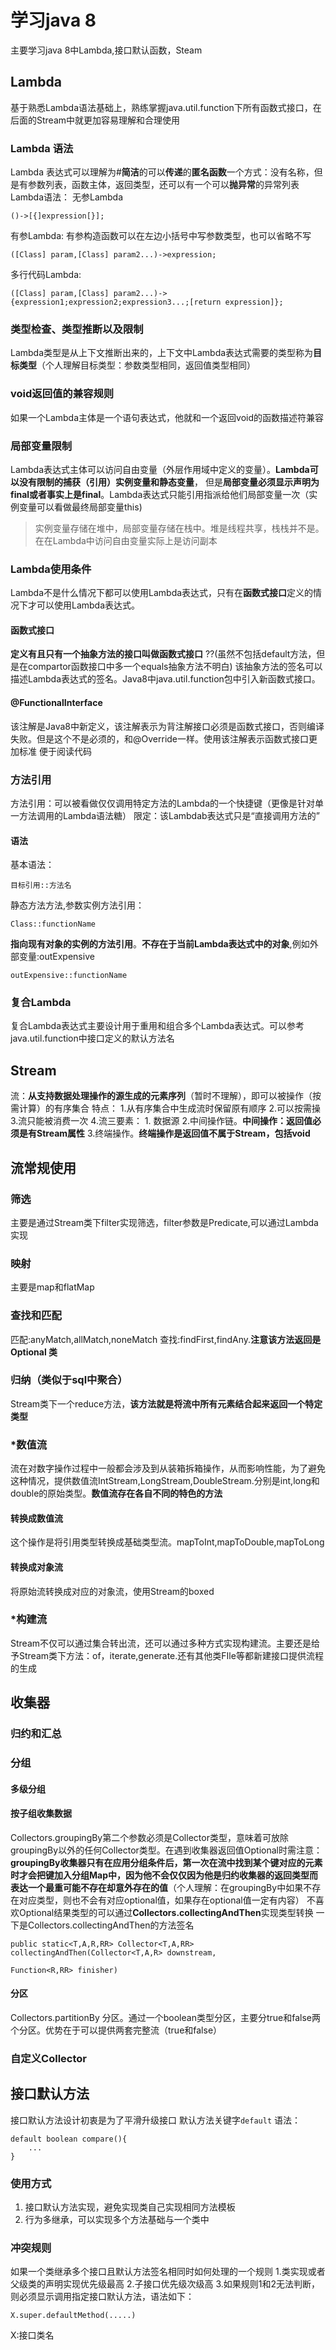 # 学习java 8
 主要学习java 8中Lambda,接口默认函数，Steam
## Lambda
基于熟悉Lambda语法基础上，熟练掌握java.util.function下所有函数式接口，在后面的Stream中就更加容易理解和合理使用
### Lambda 语法
Lambda 表达式可以理解为#**简洁**的可以**传递**的**匿名函数**一个方式：没有名称，但是有参数列表，函数主体，返回类型，还可以有一个可以**抛异常**的异常列表
Lambda语法：
无参Lambda
```
()->[{]expression[}];
```
有参Lambda:
有参构造函数可以在左边小括号中写参数类型，也可以省略不写
```
([Class] param,[Class] param2...)->expression;
```
多行代码Lambda:
```
([Class] param,[Class] param2...)->{expression1;expression2;expression3...;[return expression]};
```

### 类型检查、类型推断以及限制
Lambda类型是从上下文推断出来的，上下文中Lambda表达式需要的类型称为**目标类型**（个人理解目标类型：参数类型相同，返回值类型相同）

### void返回值的兼容规则
如果一个Lambda主体是一个语句表达式，他就和一个返回void的函数描述符兼容

### 局部变量限制
Lambda表达式主体可以访问自由变量（外层作用域中定义的变量）。**Lambda可以没有限制的捕获（引用）实例变量和静态变量**，
但是**局部变量必须显示声明为final或者事实上是final**。Lambda表达式只能引用指派给他们局部变量一次（实例变量可以看做最终局部变量this)
> 实例变量存储在堆中，局部变量存储在栈中。堆是线程共享，栈栈并不是。在在Lambda中访问自由变量实际上是访问副本

### Lambda使用条件
Lambda不是什么情况下都可以使用Lambda表达式，只有在**函数式接口**定义的情况下才可以使用Lambda表达式。
#### 函数式接口
**定义有且只有一个抽象方法的接口叫做函数式接口** ??(虽然不包括default方法，但是在compartor函数接口中多一个equals抽象方法不明白)
该抽象方法的签名可以描述Lambda表达式的签名。Java8中java.util.function包中引入新函数式接口。
#### @FunctionalInterface
该注解是Java8中新定义，该注解表示为背注解接口必须是函数式接口，否则编译失败。但是这个不是必须的，和@Override一样。使用该注解表示函数式接口更加标准
便于阅读代码



### 方法引用
方法引用：可以被看做仅仅调用特定方法的Lambda的一个快捷键（更像是针对单一方法调用的Lambda语法糖）
限定：该Lambdab表达式只是“直接调用方法的”
#### 语法
基本语法：
```
目标引用::方法名
```
静态方法方法,参数实例方法引用：
```
Class::functionName
```
**指向现有对象的实例的方法引用**。**不存在于当前Lambda表达式中的对象**,例如外部变量:outExpensive
```
outExpensive::functionName
```

### 复合Lambda
复合Lambda表达式主要设计用于重用和组合多个Lambda表达式。可以参考java.util.function中接口定义的默认方法名

## Stream
流：**从支持数据处理操作的源生成的元素序列**（暂时不理解），即可以被操作（按需计算）的有序集合
特点：
1.从有序集合中生成流时保留原有顺序
2.可以按需操
3.流只能被消费一次
4.流三要素：
    1. 数据源
    2.中间操作链。**中间操作：返回值必须是有Stream属性**
    3.终端操作。**终端操作是返回值不属于Stream，包括void**

## 流常规使用

### 筛选
主要是通过Stream类下filter实现筛选，filter参数是Predicate,可以通过Lambda实现
### 映射
主要是map和flatMap
### 查找和匹配
匹配:anyMatch,allMatch,noneMatch 
查找:findFirst,findAny.**注意该方法返回是Optional 类**
### 归纳（类似于sql中聚合）
Stream类下一个reduce方法，**该方法就是将流中所有元素结合起来返回一个特定类型**
###  \*数值流 
流在对数字操作过程中一般都会涉及到从装箱拆箱操作，从而影响性能，为了避免这种情况，提供数值流IntStream,LongStream,DoubleStream.分别是int,long和double的原始类型。**数值流存在各自不同的特色的方法**
#### 转换成数值流
这个操作是将引用类型转换成基础类型流。mapToInt,mapToDouble,mapToLong
#### 转换成对象流
将原始流转换成对应的对象流，使用Stream的boxed

### \*构建流
Stream不仅可以通过集合转出流，还可以通过多种方式实现构建流。主要还是给予Stream类下方法：of，iterate,generate.还有其他类FIle等都新建接口提供流程的生成

## 收集器

### 归约和汇总

### 分组

#### 多级分组

#### 按子组收集数据
Collectors.groupingBy第二个参数必须是Collector类型，意味着可放除groupingBy以外的任何Collector类型。在遇到收集器返回值Optional时需注意：
**groupingBy收集器只有在应用分组条件后，第一次在流中找到某个键对应的元素时才会把键加入分组Map中，因为他不会仅仅因为他是归约收集器的返回类型而表达一个最重可能不存在却意外存在的值**（个人理解：在groupingBy中如果不存在对应类型，则也不会有对应optional值，如果存在optional值一定有内容）
不喜欢Optional结果类型的可以通过**Collectors.collectingAndThen**实现类型转换
一下是Collectors.collectingAndThen的方法签名
```
public static<T,A,R,RR> Collector<T,A,RR> collectingAndThen(Collector<T,A,R> downstream,
                                                                Function<R,RR> finisher)

```

#### 分区
Collectors.partitionBy 分区。通过一个boolean类型分区，主要分true和false两个分区。优势在于可以提供两套完整流（true和false）

### 自定义Collector

## 接口默认方法
接口默认方法设计初衷是为了平滑升级接口
默认方法关键字`default`
语法：
```
default boolean compare(){
    ...
}
```

### 使用方式
1. 接口默认方法实现，避免实现类自己实现相同方法模板
2. 行为多继承，可以实现多个方法基础与一个类中

### 冲突规则
如果一个类继承多个接口且默认方法签名相同时如何处理的一个规则
1.类实现或者父级类的声明实现优先级最高
2.子接口优先级次级高
3.如果规则1和2无法判断，则必须显示调用指定接口默认方法，语法如下：
```
X.super.defaultMethod(.....)
```
X:接口类名





